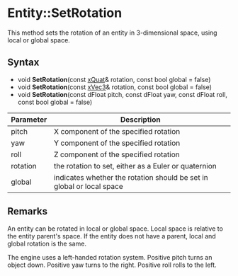 # Entity::SetRotation

This method sets the rotation of an entity in 3-dimensional space, using local or global space.

## Syntax

- void **SetRotation**(const [xQuat](xQuat.md)& rotation, const bool global = false)
- void **SetRotation**(const [xVec3](xVec3.md)& rotation, const bool global = false)
- void **SetRotation**(const dFloat pitch, const dFloat yaw, const dFloat roll, const bool global = false)

| Parameter | Description |
| ------ | ------ |
| pitch | X component of the specified rotation |
| yaw | Y component of the specified rotation |
| roll | Z component of the specified rotation |
| rotation | the rotation to set, either as a Euler or quaternion |
| global | indicates whether the rotation should be set in global or local space |

## Remarks

An entity can be rotated in local or global space. Local space is relative to the entity parent's space. If the entity does not have a parent, local and global rotation is the same.

The engine uses a left-handed rotation system. Positive pitch turns an object down. Positive yaw turns to the right. Positive roll rolls to the left.
